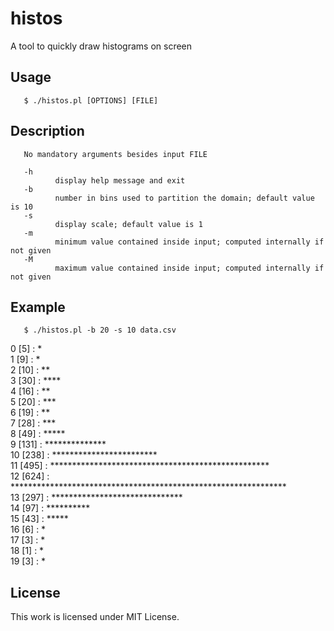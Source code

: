 # histos
A tool to quickly draw histograms on screen

## Usage
       $ ./histos.pl [OPTIONS] [FILE]

## Description
       No mandatory arguments besides input FILE

       -h
              display help message and exit
       -b
              number in bins used to partition the domain; default value is 10
       -s
              display scale; default value is 1
       -m
              minimum value contained inside input; computed internally if not given
       -M
              maximum value contained inside input; computed internally if not given

## Example
       $ ./histos.pl -b 20 -s 10 data.csv
  0 [5]   : *<br/>
  1 [9]   : *<br/>
  2 [10]  : **<br/>
  3 [30]  : ****<br/>
  4 [16]  : **<br/>
  5 [20]  : ***<br/>
  6 [19]  : **<br/>
  7 [28]  : ***<br/>
  8 [49]  : *****<br/>
  9 [131] : **************<br/>
 10 [238] : ************************<br/>
 11 [495] : **************************************************<br/>
 12 [624] : ***************************************************************<br/>
 13 [297] : ******************************<br/>
 14 [97]  : **********<br/>
 15 [43]  : *****<br/>
 16 [6]   : *<br/>
 17 [3]   : *<br/>
 18 [1]   : *<br/>
 19 [3]   : *<br/>

## License
This work is licensed under MIT License.
